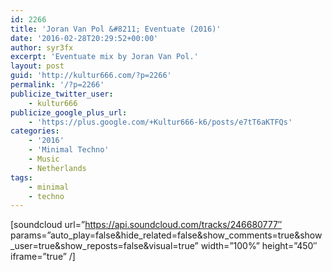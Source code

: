 ```yaml
---
id: 2266
title: 'Joran Van Pol &#8211; Eventuate (2016)'
date: '2016-02-28T20:29:52+00:00'
author: syr3fx
excerpt: 'Eventuate mix by Joran Van Pol.'
layout: post
guid: 'http://kultur666.com/?p=2266'
permalink: '/?p=2266'
publicize_twitter_user:
    - kultur666
publicize_google_plus_url:
    - 'https://plus.google.com/+Kultur666-k6/posts/e7tT6aKTFQs'
categories:
    - '2016'
    - 'Minimal Techno'
    - Music
    - Netherlands
tags:
    - minimal
    - techno
---
```


\[soundcloud url=”https://api.soundcloud.com/tracks/246680777″ params=”auto\_play=false&amp;hide\_related=false&amp;show\_comments=true&amp;show\_user=true&amp;show\_reposts=false&amp;visual=true” width=”100%” height=”450″ iframe=”true” /\]